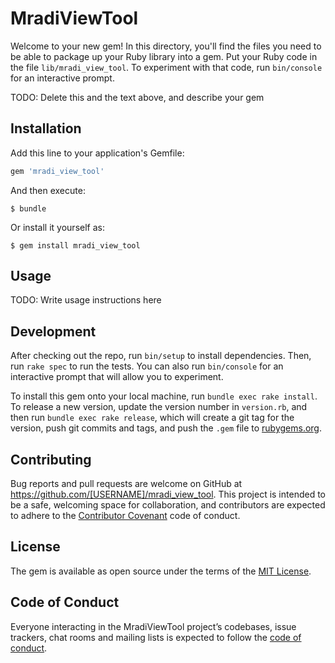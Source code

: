 # MradiViewTool

Welcome to your new gem! In this directory, you'll find the files you need to be able to package up your Ruby library into a gem. Put your Ruby code in the file `lib/mradi_view_tool`. To experiment with that code, run `bin/console` for an interactive prompt.

TODO: Delete this and the text above, and describe your gem

## Installation

Add this line to your application's Gemfile:

```ruby
gem 'mradi_view_tool'
```

And then execute:

    $ bundle

Or install it yourself as:

    $ gem install mradi_view_tool

## Usage

TODO: Write usage instructions here

## Development

After checking out the repo, run `bin/setup` to install dependencies. Then, run `rake spec` to run the tests. You can also run `bin/console` for an interactive prompt that will allow you to experiment.

To install this gem onto your local machine, run `bundle exec rake install`. To release a new version, update the version number in `version.rb`, and then run `bundle exec rake release`, which will create a git tag for the version, push git commits and tags, and push the `.gem` file to [rubygems.org](https://rubygems.org).

## Contributing

Bug reports and pull requests are welcome on GitHub at https://github.com/[USERNAME]/mradi_view_tool. This project is intended to be a safe, welcoming space for collaboration, and contributors are expected to adhere to the [Contributor Covenant](http://contributor-covenant.org) code of conduct.

## License

The gem is available as open source under the terms of the [MIT License](https://opensource.org/licenses/MIT).

## Code of Conduct

Everyone interacting in the MradiViewTool project’s codebases, issue trackers, chat rooms and mailing lists is expected to follow the [code of conduct](https://github.com/[USERNAME]/mradi_view_tool/blob/master/CODE_OF_CONDUCT.md).
